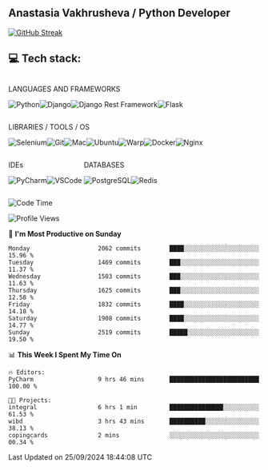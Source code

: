 ## Anastasia Vakhrusheva / Python Developer

<a href="https://git.io/streak-stats"><img src="https://streak-stats.demolab.com?user=KetKode&theme=transparent&mode=weekly" alt="GitHub Streak" /></a>

## **💻 Tech stack:**

<div style="display: inline-block;">

LANGUAGES AND FRAMEWORKS

<img alt="Python" src="https://img.shields.io/badge/Python-FFD43B?style=for-the-badge&logo=python&logoColor=blue" /><img alt="Django" src="https://img.shields.io/badge/Django-092E20?style=for-the-badge&logo=django&logoColor=green" /><img alt="Django Rest Framework" src="https://img.shields.io/badge/django%20rest-ff1709?style=for-the-badge&logo=django&logoColor=white" /><img alt="Flask" src="https://img.shields.io/badge/Flask-000000?style=for-the-badge&logo=flask&logoColor=white" />

</div>

<div style="display: inline-block;">
  
LIBRARIES / TOOLS / OS

<img alt="Selenium" src="https://img.shields.io/badge/Selenium-43B02A?style=for-the-badge&logo=Selenium&logoColor=white" /><img alt="Git" src="https://img.shields.io/badge/GIT-E44C30?style=for-the-badge&logo=git&logoColor=white" /><img alt="Mac" src="https://img.shields.io/badge/mac%20os-000000?style=for-the-badge&logo=apple&logoColor=white" /><img alt="Ubuntu" src="https://img.shields.io/badge/Ubuntu-E95420?style=for-the-badge&logo=ubuntu&logoColor=white" /><img alt="Warp" src="https://img.shields.io/badge/warp-01A4FF?style=for-the-badge&logo=warp&logoColor=white" /><img alt="Docker" src="https://img.shields.io/badge/Docker-2CA5E0?style=for-the-badge&logo=docker&logoColor=white" /><img alt="Nginx" src="https://img.shields.io/badge/Nginx-009639?style=for-the-badge&logo=nginx&logoColor=white" />

</div>

<div style="display: inline-block;">

IDEs

<img alt="PyCharm" src="https://img.shields.io/badge/PyCharm-000000.svg?&style=for-the-badge&logo=PyCharm&logoColor=white" /><img alt="VSCode" src="https://img.shields.io/badge/VSCode-0078D4?style=for-the-badge&logo=visual%20studio%20code&logoColor=white" />

</div>

<div style="display: inline-block;">
  
DATABASES

<img alt="PostgreSQL" src="https://img.shields.io/badge/PostgreSQL-316192?style=for-the-badge&logo=postgresql&logoColor=white" /><img alt="Redis" src="https://img.shields.io/badge/redis-%23DD0031.svg?&style=for-the-badge&logo=redis&logoColor=white" />

</div>
                    
<br/>

<!--START_SECTION:waka-->
![Code Time](http://img.shields.io/badge/Code%20Time-110%20hrs%2049%20mins-blue)

![Profile Views](http://img.shields.io/badge/Profile%20Views-0-blue)

📅 **I'm Most Productive on Sunday** 

```text
Monday                   2062 commits        ████░░░░░░░░░░░░░░░░░░░░░   15.96 % 
Tuesday                  1469 commits        ███░░░░░░░░░░░░░░░░░░░░░░   11.37 % 
Wednesday                1503 commits        ███░░░░░░░░░░░░░░░░░░░░░░   11.63 % 
Thursday                 1625 commits        ███░░░░░░░░░░░░░░░░░░░░░░   12.58 % 
Friday                   1832 commits        ████░░░░░░░░░░░░░░░░░░░░░   14.18 % 
Saturday                 1908 commits        ████░░░░░░░░░░░░░░░░░░░░░   14.77 % 
Sunday                   2519 commits        █████░░░░░░░░░░░░░░░░░░░░   19.50 % 
```


📊 **This Week I Spent My Time On** 

```text
🔥 Editors: 
PyCharm                  9 hrs 46 mins       █████████████████████████   100.00 % 

🐱‍💻 Projects: 
integral                 6 hrs 1 min         ███████████████░░░░░░░░░░   61.53 % 
wibd                     3 hrs 43 mins       ██████████░░░░░░░░░░░░░░░   38.13 % 
copingcards              2 mins              ░░░░░░░░░░░░░░░░░░░░░░░░░   00.34 % 
```


 Last Updated on 25/09/2024 18:44:08 UTC
<!--END_SECTION:waka-->

</div>
